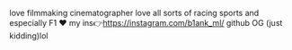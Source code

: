 love filmmaking
cinematographer
love all sorts of racing sports and especially F1 ❤
my ins👉https://instagram.com/b1ank_ml/
github OG (just kidding)lol
<!---
B1aank/B1aank is a ✨ special ✨ repository because its `README.md` (this file) appears on your GitHub profile.
You can click the Preview link to take a look at your changes.
--->
